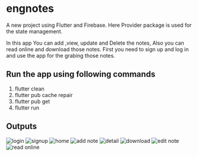 # engnotes

A new project using Flutter and Firebase. Here Provider package is used for the state management.

In this app You can add ,view, update and Delete the notes, Also you can read online and download those notes. First you need to sign up and log in and use the app for the grabing those notes.

## Run the app using following commands
1. flutter clean
2. flutter pub cache repair
3. flutter pub get
4. flutter run

## Outputs

![login](https://user-images.githubusercontent.com/30024247/85259632-18558b00-b489-11ea-86b9-ea6d3f93e1ac.PNG)
![signup](https://user-images.githubusercontent.com/30024247/85259618-14296d80-b489-11ea-87f3-8dfcd04b2768.PNG)
![home](https://user-images.githubusercontent.com/30024247/85259629-17bcf480-b489-11ea-908c-7a65169e1061.PNG)
![add note](https://user-images.githubusercontent.com/30024247/85259624-15f33100-b489-11ea-8141-a9a31066ea04.PNG)
![detail](https://user-images.githubusercontent.com/30024247/85259625-168bc780-b489-11ea-8dea-f46ab682167c.PNG)
![download](https://user-images.githubusercontent.com/30024247/85259626-168bc780-b489-11ea-8f8e-ea0636e020f0.PNG)
![edit note](https://user-images.githubusercontent.com/30024247/85259628-17245e00-b489-11ea-8609-a2dd216fe757.PNG)
![read  online](https://user-images.githubusercontent.com/30024247/85259612-12f84080-b489-11ea-9950-1b99c651cdc6.PNG)






